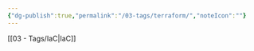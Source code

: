 ```yaml
---
{"dg-publish":true,"permalink":"/03-tags/terraform/","noteIcon":""}
---
```


[[03 - Tags/IaC\|IaC]] 